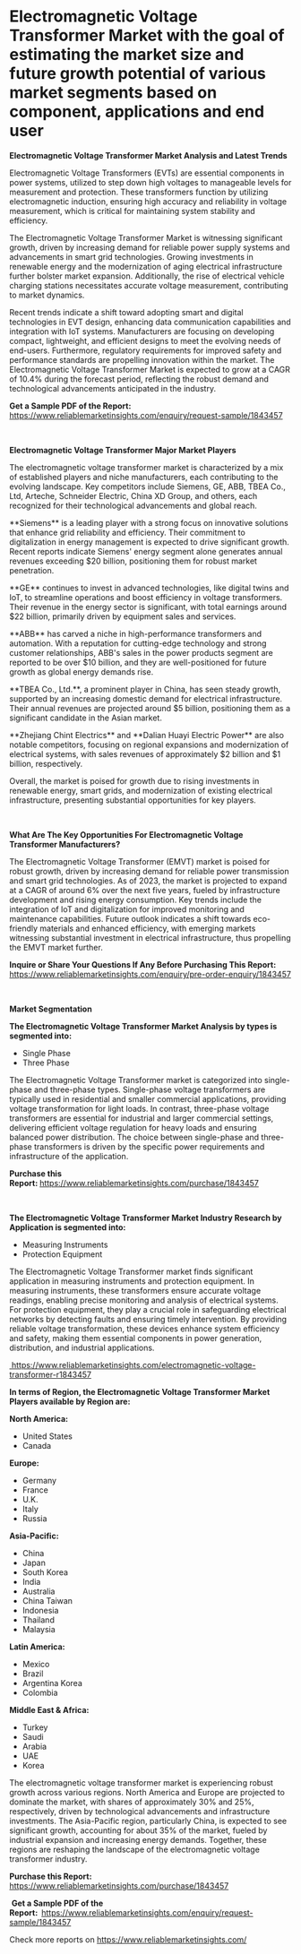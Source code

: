 <p><h1>Electromagnetic Voltage Transformer Market with the goal of estimating the market size and future growth potential of various market segments based on component, applications and end user</h1></p><p><strong>Electromagnetic Voltage Transformer Market Analysis and Latest Trends</strong></p>
<p><p>Electromagnetic Voltage Transformers (EVTs) are essential components in power systems, utilized to step down high voltages to manageable levels for measurement and protection. These transformers function by utilizing electromagnetic induction, ensuring high accuracy and reliability in voltage measurement, which is critical for maintaining system stability and efficiency.</p><p>The Electromagnetic Voltage Transformer Market is witnessing significant growth, driven by increasing demand for reliable power supply systems and advancements in smart grid technologies. Growing investments in renewable energy and the modernization of aging electrical infrastructure further bolster market expansion. Additionally, the rise of electrical vehicle charging stations necessitates accurate voltage measurement, contributing to market dynamics.</p><p>Recent trends indicate a shift toward adopting smart and digital technologies in EVT design, enhancing data communication capabilities and integration with IoT systems. Manufacturers are focusing on developing compact, lightweight, and efficient designs to meet the evolving needs of end-users. Furthermore, regulatory requirements for improved safety and performance standards are propelling innovation within the market. The Electromagnetic Voltage Transformer Market is expected to grow at a CAGR of 10.4% during the forecast period, reflecting the robust demand and technological advancements anticipated in the industry.</p></p>
<p><strong>Get a Sample PDF of the Report:&nbsp;</strong> <a href="https://www.reliablemarketinsights.com/enquiry/request-sample/1843457?utm_campaign=2310&utm_medium=2&utm_source=Github&utm_content=ia&utm_term=22022025&utm_id=electromagnetic-voltage-transformer">https://www.reliablemarketinsights.com/enquiry/request-sample/1843457</a></p>
<p>&nbsp;</p>
<p><strong>Electromagnetic Voltage Transformer Major Market Players</strong></p>
<p><p>The electromagnetic voltage transformer market is characterized by a mix of established players and niche manufacturers, each contributing to the evolving landscape. Key competitors include Siemens, GE, ABB, TBEA Co., Ltd, Arteche, Schneider Electric, China XD Group, and others, each recognized for their technological advancements and global reach.</p><p>**Siemens** is a leading player with a strong focus on innovative solutions that enhance grid reliability and efficiency. Their commitment to digitalization in energy management is expected to drive significant growth. Recent reports indicate Siemens' energy segment alone generates annual revenues exceeding $20 billion, positioning them for robust market penetration.</p><p>**GE** continues to invest in advanced technologies, like digital twins and IoT, to streamline operations and boost efficiency in voltage transformers. Their revenue in the energy sector is significant, with total earnings around $22 billion, primarily driven by equipment sales and services.</p><p>**ABB** has carved a niche in high-performance transformers and automation. With a reputation for cutting-edge technology and strong customer relationships, ABB's sales in the power products segment are reported to be over $10 billion, and they are well-positioned for future growth as global energy demands rise.</p><p>**TBEA Co., Ltd.**, a prominent player in China, has seen steady growth, supported by an increasing domestic demand for electrical infrastructure. Their annual revenues are projected around $5 billion, positioning them as a significant candidate in the Asian market.</p><p>**Zhejiang Chint Electrics** and **Dalian Huayi Electric Power** are also notable competitors, focusing on regional expansions and modernization of electrical systems, with sales revenues of approximately $2 billion and $1 billion, respectively. </p><p>Overall, the market is poised for growth due to rising investments in renewable energy, smart grids, and modernization of existing electrical infrastructure, presenting substantial opportunities for key players.</p></p>
<p>&nbsp;</p>
<p><strong>What Are The Key Opportunities For Electromagnetic Voltage Transformer Manufacturers?</strong></p>
<p><p>The Electromagnetic Voltage Transformer (EMVT) market is poised for robust growth, driven by increasing demand for reliable power transmission and smart grid technologies. As of 2023, the market is projected to expand at a CAGR of around 6% over the next five years, fueled by infrastructure development and rising energy consumption. Key trends include the integration of IoT and digitalization for improved monitoring and maintenance capabilities. Future outlook indicates a shift towards eco-friendly materials and enhanced efficiency, with emerging markets witnessing substantial investment in electrical infrastructure, thus propelling the EMVT market further.</p></p>
<p><strong>Inquire or Share Your Questions If Any Before Purchasing This Report:</strong> <a href="https://www.reliablemarketinsights.com/enquiry/pre-order-enquiry/1843457?utm_campaign=2310&utm_medium=2&utm_source=Github&utm_content=ia&utm_term=22022025&utm_id=electromagnetic-voltage-transformer">https://www.reliablemarketinsights.com/enquiry/pre-order-enquiry/1843457</a></p>
<p>&nbsp;</p>
<p><strong>Market Segmentation</strong></p>
<p><strong>The Electromagnetic Voltage Transformer Market Analysis by types is segmented into:</strong></p>
<p><ul><li>Single Phase</li><li>Three Phase</li></ul></p>
<p><p>The Electromagnetic Voltage Transformer market is categorized into single-phase and three-phase types. Single-phase voltage transformers are typically used in residential and smaller commercial applications, providing voltage transformation for light loads. In contrast, three-phase voltage transformers are essential for industrial and larger commercial settings, delivering efficient voltage regulation for heavy loads and ensuring balanced power distribution. The choice between single-phase and three-phase transformers is driven by the specific power requirements and infrastructure of the application.</p></p>
<p><strong>Purchase this Report:&nbsp;</strong><a href="https://www.reliablemarketinsights.com/purchase/1843457?utm_campaign=2310&utm_medium=2&utm_source=Github&utm_content=ia&utm_term=22022025&utm_id=electromagnetic-voltage-transformer">https://www.reliablemarketinsights.com/purchase/1843457</a></p>
<p>&nbsp;</p>
<p><strong>The Electromagnetic Voltage Transformer Market Industry Research by Application is segmented into:</strong></p>
<p><ul><li>Measuring Instruments</li><li>Protection Equipment</li></ul></p>
<p><p>The Electromagnetic Voltage Transformer market finds significant application in measuring instruments and protection equipment. In measuring instruments, these transformers ensure accurate voltage readings, enabling precise monitoring and analysis of electrical systems. For protection equipment, they play a crucial role in safeguarding electrical networks by detecting faults and ensuring timely intervention. By providing reliable voltage transformation, these devices enhance system efficiency and safety, making them essential components in power generation, distribution, and industrial applications.</p></p>
<p><a href="https://www.reliablemarketinsights.com/electromagnetic-voltage-transformer-r1843457?utm_campaign=2310&utm_medium=2&utm_source=Github&utm_content=ia&utm_term=22022025&utm_id=electromagnetic-voltage-transformer">&nbsp;https://www.reliablemarketinsights.com/electromagnetic-voltage-transformer-r1843457</a></p>
<p><strong>In terms of Region, the Electromagnetic Voltage Transformer Market Players available by Region are:</strong></p>
<p>
    <p> <strong> North America: </strong>
        <ul>
            <li>United States</li>
            <li>Canada</li>
        </ul>
        </p> 
    <p> <strong> Europe: </strong>
        <ul>
            <li>Germany</li>
            <li>France</li>
            <li>U.K.</li>
            <li>Italy</li>
            <li>Russia</li>
        </ul>
        </p> 
    <p> <strong> Asia-Pacific: </strong>
        <ul>
            <li>China</li>
            <li>Japan</li>
            <li>South Korea</li>
            <li>India</li>
            <li>Australia</li>
            <li>China Taiwan</li>
            <li>Indonesia</li>
            <li>Thailand</li>
            <li>Malaysia</li>
        </ul>
        </p> 
    <p> <strong> Latin America: </strong>
        <ul>
            <li>Mexico</li>
            <li>Brazil</li>
            <li>Argentina Korea</li>
            <li>Colombia</li>
        </ul>
        </p> 
    <p> <strong> Middle East & Africa: </strong>
        <ul>
            <li>Turkey</li>
            <li>Saudi</li>
            <li>Arabia</li>
            <li>UAE</li>
            <li>Korea</li>
        </ul>
    </p>
    </p>
<p><p>The electromagnetic voltage transformer market is experiencing robust growth across various regions. North America and Europe are projected to dominate the market, with shares of approximately 30% and 25%, respectively, driven by technological advancements and infrastructure investments. The Asia-Pacific region, particularly China, is expected to see significant growth, accounting for about 35% of the market, fueled by industrial expansion and increasing energy demands. Together, these regions are reshaping the landscape of the electromagnetic voltage transformer industry.</p></p>
<p><strong>Purchase this Report: </strong><a href="https://www.reliablemarketinsights.com/purchase/1843457?utm_campaign=2310&utm_medium=2&utm_source=Github&utm_content=ia&utm_term=22022025&utm_id=electromagnetic-voltage-transformer">https://www.reliablemarketinsights.com/purchase/1843457</a></p>
<p>&nbsp;<strong>Get a Sample PDF of the Report:&nbsp;&nbsp;</strong><a href="https://www.reliablemarketinsights.com/enquiry/request-sample/1843457?utm_campaign=2310&utm_medium=2&utm_source=Github&utm_content=ia&utm_term=22022025&utm_id=electromagnetic-voltage-transformer">https://www.reliablemarketinsights.com/enquiry/request-sample/1843457</a></p>
<p><strong></strong></p>
<p>Check more reports on <a href="https://www.reliablemarketinsights.com/?utm_campaign=2310&utm_medium=2&utm_source=Github&utm_content=ia&utm_term=22022025&utm_id=electromagnetic-voltage-transformer">https://www.reliablemarketinsights.com/</a></p>